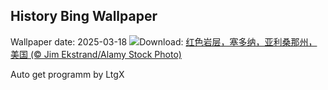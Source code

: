## History Bing Wallpaper
Wallpaper date: 2025-03-18
![](https://www.bing.com/th?id=OHR.SedonaSpring_ZH-CN6305197600_UHD.jpg&w=1000)Download: [红色岩层，塞多纳，亚利桑那州，美国 (© Jim Ekstrand/Alamy Stock Photo)](https://www.bing.com/th?id=OHR.SedonaSpring_ZH-CN6305197600_UHD.jpg)

Auto get programm by LtgX
